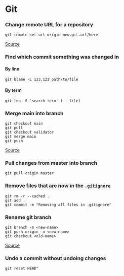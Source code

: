 # Git

### Change remote URL for a repository
```shell
git remote set-url origin new.git.url/here
```
[Source](https://stackoverflow.com/questions/2432764/how-to-change-the-uri-url-for-a-remote-git-repository)

### Find which commit something was changed in
#### By line
```shell
git blame -L 123,123 path/to/file
```
#### By term
```shell
git log -S 'search term' (-- file)
```

### Merge main into branch
```shell
git checkout main
git pull
git checkout validator
git merge main
git push
```
[Source](https://www.togaware.com/linux/survivor/Git_Merge_Master_into.html)

### Pull changes from master into branch
```shell
git pull origin master
```

### Remove files that are now in the `.gitignore`
```shell
git rm -r --cached .
git add .
git commit -m "Removing all files in .gitignore"
```

### Rename git branch
```shell
git branch -m <new-name>
git push origin -u <new-name>
git checkout <old-name>
```

[Source](https://linuxize.com/post/how-to-rename-local-and-remote-git-branch/)

### Undo a commit without undoing changes
```shell
git reset HEAD^
```

